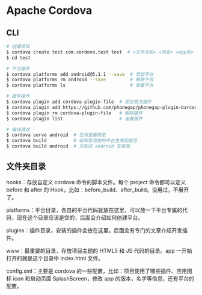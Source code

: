 # Apache Cordova

## CLI

```bash
# 创建项目
$ cordova create test com.cordova.test test  # <文件夹名> <包名> <app名>
$ cd test

# 平台操作
$ cordova platforms add android@5.1.1 --save  # 添加平台
$ cordova platforms rm android --save         # 移除平台
$ cordova platforms ls                        # 查看平台

# 插件操作
$ cordova plugin add cordova-plugin-file  # 添加官方插件
$ cordova plugin add https://github.com/phonegap/phonegap-plugin-barcodescanner.git # 添加第三方插件
$ cordova plugin rm cordova-plugin-file   # 删除插件
$ cordova plugin list                     # 查看插件

# 编译调试
$ cordova serve android  # 在浏览器预览
$ cordova build          # 给所有添加的平台生成安装包
$ cordova build android  # 只生成 android 安装包

```


## 文件夹目录

hooks：存放自定义 cordova 命令的脚本文件。每个 project 命令都可以定义 before 和 after 的 Hook，比如：before_build、after_build。没用过，不展开了。

platforms：平台目录，各自的平台代码就放在这里，可以放一下平台专属的代码，现在这个目录应该是空的，后面会介绍如何创建平台。

plugins：插件目录，安装的插件会放在这里。后面会有专门的文章介绍开发插件。

www：最重要的目录，存放项目主题的 HTML5 和 JS 代码的目录。app 一开始打开的就是这个目录中 index.html 文件。

config.xml：主要是 cordova 的一些配置，比如：项目使用了哪些插件、应用图标 icon 和启动页面 SplashScreen，修改 app 的版本，名字等信息，还有平台的配置。

